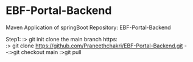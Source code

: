 # EBF-Portal-Backend

Maven Application of springBoot 
Repository: EBF-Portal-Backend



Step1:
		:> git init
		clone the main branch
	https:  
		:> git clone https://github.com/Praneethchakri/EBF-Portal-Backend.git
		--:>git checkout main
		:>git pull
		
		